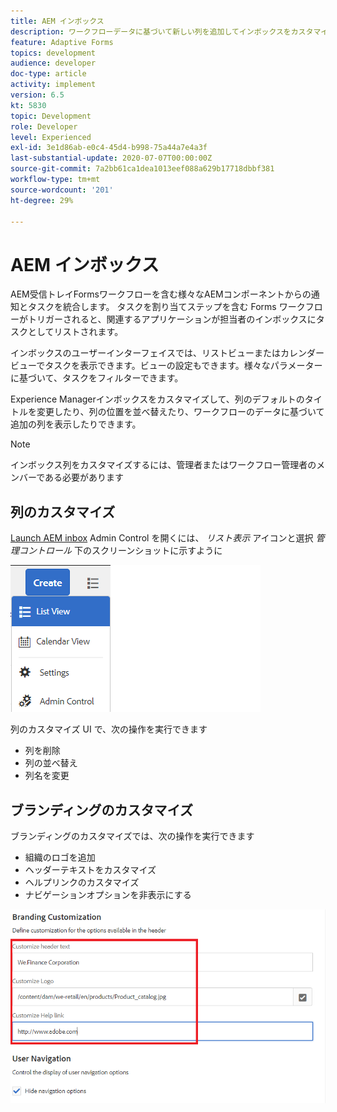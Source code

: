 ```yaml
---
title: AEM インボックス
description: ワークフローデータに基づいて新しい列を追加してインボックスをカスタマイズ
feature: Adaptive Forms
topics: development
audience: developer
doc-type: article
activity: implement
version: 6.5
kt: 5830
topic: Development
role: Developer
level: Experienced
exl-id: 3e1d86ab-e0c4-45d4-b998-75a44a7e4a3f
last-substantial-update: 2020-07-07T00:00:00Z
source-git-commit: 7a2bb61ca1dea1013eef088a629b17718dbbf381
workflow-type: tm+mt
source-wordcount: '201'
ht-degree: 29%

---
```


# AEM インボックス

AEM受信トレイFormsワークフローを含む様々なAEMコンポーネントからの通知とタスクを統合します。 タスクを割り当てステップを含む Forms ワークフローがトリガーされると、関連するアプリケーションが担当者のインボックスにタスクとしてリストされます。

インボックスのユーザーインターフェイスでは、リストビューまたはカレンダービューでタスクを表示できます。ビューの設定もできます。様々なパラメーターに基づいて、タスクをフィルターできます。

Experience Managerインボックスをカスタマイズして、列のデフォルトのタイトルを変更したり、列の位置を並べ替えたり、ワークフローのデータに基づいて追加の列を表示したりできます。

>[!NOTE]
>
>インボックス列をカスタマイズするには、管理者またはワークフロー管理者のメンバーである必要があります

## 列のカスタマイズ

[Launch AEM inbox](http://localhost:4502/aem/inbox)
Admin Control を開くには、 _リスト表示_ アイコンと選択 _管理コントロール_ 下のスクリーンショットに示すように

![admin-control](assets/open-customization.png)

列のカスタマイズ UI で、次の操作を実行できます

* 列を削除
* 列の並べ替え
* 列名を変更

## ブランディングのカスタマイズ

ブランディングのカスタマイズでは、次の操作を実行できます

* 組織のロゴを追加
* ヘッダーテキストをカスタマイズ
* ヘルプリンクのカスタマイズ
* ナビゲーションオプションを非表示にする

![inbox-branding](assets/branding-customization.PNG)
